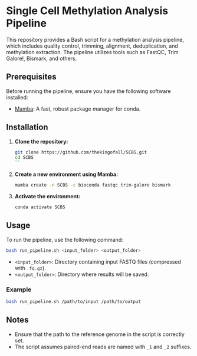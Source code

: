 # Single Cell Methylation Analysis Pipeline

This repository provides a Bash script for a methylation analysis pipeline, which includes quality control, trimming, alignment, deduplication, and methylation extraction. The pipeline utilizes tools such as FastQC, Trim Galore!, Bismark, and others.

## Prerequisites

Before running the pipeline, ensure you have the following software installed:

- [Mamba](https://github.com/mamba-org/mamba): A fast, robust package manager for conda.

## Installation

1. **Clone the repository:**

   ```bash
   git clone https://github.com/thekingofall/SCBS.git
   cd SCBS
   ``

2. **Create a new environment using Mamba:**

   ```bash
   mamba create -n SCBS -c bioconda fastqc trim-galore bismark
   ```

3. **Activate the environment:**

   ```bash
   conda activate SCBS
   ```

## Usage

To run the pipeline, use the following command:

```bash
bash run_pipeline.sh <input_folder> <output_folder>
```

- `<input_folder>`: Directory containing input FASTQ files (compressed with `.fq.gz`).
- `<output_folder>`: Directory where results will be saved.

### Example

```bash
bash run_pipeline.sh /path/to/input /path/to/output
```

## Notes

- Ensure that the path to the reference genome in the script is correctly set.
- The script assumes paired-end reads are named with `_1` and `_2` suffixes.



